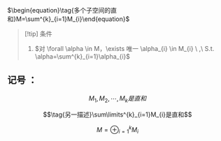 $\begin{equation}\tag{多个子空间的直和}M=\sum^{k}_{i=1}M_{i}\end{equation}$

> [!tip]  条件
> 1. $对 \forall \alpha \in M，\exists 唯一 \alpha_{i} \in M_{i} \ ,\  S.t. \alpha=\sum^{k}_{i=1}\alpha_{i}$

## 记号 ：
$$\tag{多个子空间的直和的定义}M_{1},M_{2},\cdots,M_{k}是直和$$

$$\tag{另一描述}\sum\limits^{k}_{i=1}M_{i}是直和$$


$$\tag{符号记号}M=\oplus^{k}_{i=1}M_{i}$$